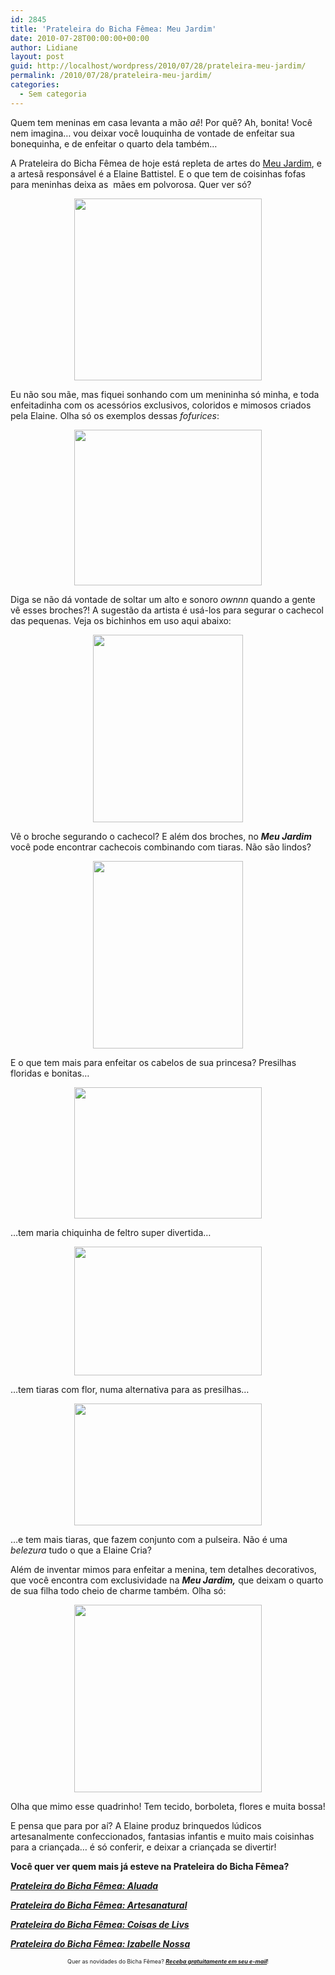 ```yaml
---
id: 2845
title: 'Prateleira do Bicha Fêmea: Meu Jardim'
date: 2010-07-28T00:00:00+00:00
author: Lidiane
layout: post
guid: http://localhost/wordpress/2010/07/28/prateleira-meu-jardim/
permalink: /2010/07/28/prateleira-meu-jardim/
categories:
  - Sem categoria
---
```

Quem tem meninas em casa levanta a mão _aê_! Por quê? Ah, bonita! Você nem imagina… vou deixar você louquinha de vontade de enfeitar sua bonequinha, e de enfeitar o quarto dela também…

A Prateleira do Bicha Fêmea de hoje está repleta de artes do <a href="http://lojameujardim.blogspot.com/" target="_blank">Meu Jardim</a>, e a artesã responsável é a Elaine Battistel. E o que tem de coisinhas fofas para meninhas deixa as  mães em polvorosa. Quer ver só?

<!--more-->

<p style="text-align: center;">
  <a href="http://www.trololodemulher.com.br/blog/wp-content/uploads/2010/07/logo-meu-jardim.jpg"><img class="size-medium wp-image-4883 aligncenter" title="logo meu jardim" src="http://www.trololodemulher.com.br/blog/wp-content/uploads/2010/07/logo-meu-jardim-300x291.jpg" alt="" width="300" height="291" /></a>
</p>

Eu não sou mãe, mas fiquei sonhando com um menininha só minha, e toda enfeitadinha com os acessórios exclusivos, coloridos e mimosos criados pela Elaine. Olha só os exemplos dessas _fofurices_:

<p style="text-align: center;">
  <a href="http://www.trololodemulher.com.br/blog/wp-content/uploads/2010/07/broche-infantil-para-cachecol1.jpg"><img class="size-medium wp-image-4876 aligncenter" title="broche infantil para cachecol[1]" src="http://www.trololodemulher.com.br/blog/wp-content/uploads/2010/07/broche-infantil-para-cachecol1-300x249.jpg" alt="" width="300" height="249" /></a>
</p>

Diga se não dá vontade de soltar um alto e sonoro _ownnn_ quando a gente vê esses broches?! A sugestão da artista é usá-los para segurar o cachecol das pequenas. Veja os bichinhos em uso aqui abaixo:

<p style="text-align: center;">
  <a href="http://www.trololodemulher.com.br/blog/wp-content/uploads/2010/07/broche11.jpg"><img class="size-medium wp-image-4875 aligncenter" title="broche1[1]" src="http://www.trololodemulher.com.br/blog/wp-content/uploads/2010/07/broche11-240x300.jpg" alt="" width="240" height="300" /></a>
</p>

Vê o broche segurando o cachecol? E além dos broches, no **_Meu Jardim_** você pode encontrar cachecois combinando com tiaras. Não são lindos?

<p style="text-align: center;">
  <a href="http://www.trololodemulher.com.br/blog/wp-content/uploads/2010/07/mais-presilhas1.jpg"><img class="size-medium wp-image-4877 aligncenter" title="mais presilhas[1]" src="http://www.trololodemulher.com.br/blog/wp-content/uploads/2010/07/mais-presilhas1-240x300.jpg" alt="" width="240" height="300" /></a>
</p>

E o que tem mais para enfeitar os cabelos de sua princesa? Presilhas floridas e bonitas…

<p style="text-align: center;">
  <a href="http://www.trololodemulher.com.br/blog/wp-content/uploads/2010/07/maria-chica-joaninha1.jpg"><img class="size-medium wp-image-4878 aligncenter" title="maria chica joaninha[1]" src="http://www.trololodemulher.com.br/blog/wp-content/uploads/2010/07/maria-chica-joaninha1-300x210.jpg" alt="" width="300" height="210" /></a>
</p>

…tem maria chiquinha de feltro super divertida…

<p style="text-align: center;">
  <a href="http://www.trololodemulher.com.br/blog/wp-content/uploads/2010/07/Tiaras-com-flor.jpg"><img class="size-medium wp-image-4881 aligncenter" title="Tiaras com flor" src="http://www.trololodemulher.com.br/blog/wp-content/uploads/2010/07/Tiaras-com-flor-300x206.jpg" alt="" width="300" height="206" /></a>
</p>

…tem tiaras com flor, numa alternativa para as presilhas…

<p style="text-align: center;">
  <a href="http://www.trololodemulher.com.br/blog/wp-content/uploads/2010/07/tiara41.jpg"><img class="size-medium wp-image-4880 aligncenter" title="tiara4[1]" src="http://www.trololodemulher.com.br/blog/wp-content/uploads/2010/07/tiara41-300x195.jpg" alt="" width="300" height="195" /></a>
</p>

…e tem mais tiaras, que fazem conjunto com a pulseira. Não é uma _belezura_ tudo o que a Elaine Cria?

Além de inventar mimos para enfeitar a menina, tem detalhes decorativos, que você encontra com exclusividade na **_Meu Jardim,_** que deixam o quarto de sua filha todo cheio de charme também. Olha só:

<p style="text-align: center;">
  <a href="http://www.trololodemulher.com.br/blog/wp-content/uploads/2010/07/quadro1.jpg"><img class="size-medium wp-image-4879 aligncenter" title="quadro[1]" src="http://www.trololodemulher.com.br/blog/wp-content/uploads/2010/07/quadro1-300x300.jpg" alt="" width="300" height="300" /></a>
</p>

Olha que mimo esse quadrinho! Tem tecido, borboleta, flores e muita bossa!

E pensa que para por aí? A Elaine produz brinquedos lúdicos artesanalmente confeccionados, fantasias infantis e muito mais coisinhas para a criançada… é só conferir, e deixar a criançada se divertir!

**Você quer ver quem mais já esteve na Prateleira do Bicha Fêmea?**

**_[Prateleira do Bicha Fêmea: Aluada](http://www.trololodemulher.com.br/2010/06/09/artesanato-aluada/)_**

**_[Prateleira do Bicha Fêmea: Artesanatural](http://www.trololodemulher.com.br/2010/05/05/artesanato-artesanatural/)_**

**_[Prateleira do Bicha Fêmea: Coisas de Livs](http://www.trololodemulher.com.br/2010/04/07/prateleira-do-bicha-femea-coisas-de-livs/)_**

**_[Prateleira do Bicha Fêmea: Izabelle Nossa](http://www.trololodemulher.com.br/2010/02/03/prateleira-do-bicha-femea-%e2%80%93-izabelle-nossa/)_**

<p style="text-align: center;">
  <span style="font-size: xx-small;">Quer as novidades do Bicha Fêmea? <strong><em><a href="http://feedburner.google.com/fb/a/mailverify?uri=blogbichafemea&loc=pt_BR">Receba gratuitamente em seu e-mail</a></em></strong>!</span>
</p>